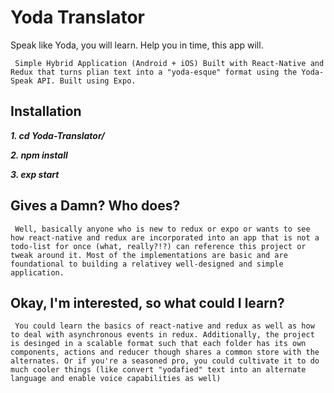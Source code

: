 # Yoda Translator

Speak like Yoda, you will learn. Help you in time, this app will.


`` Simple Hybrid Application (Android + iOS) Built with React-Native and Redux that turns plian text into a "yoda-esque" format using the Yoda-Speak API. Built using Expo.``


## Installation

***1. cd Yoda-Translator/***


***2. npm install***


***3. exp start***


## Gives a Damn? Who does?

``` Well, basically anyone who is new to redux or expo or wants to see how react-native and redux are incorporated into an app that is not a todo-list for once (what, really?!?) can reference this project or tweak around it. Most of the implementations are basic and are foundational to building a relativey well-designed and simple application.```


## Okay, I'm interested, so what could I learn?

``` You could learn the basics of react-native and redux as well as how to deal with asynchronous events in redux. Additionally, the project is desinged in a scalable format such that each folder has its own components, actions and reducer though shares a common store with the alternates. Or if you're a seasoned pro, you could cultivate it to do much cooler things (like convert "yodafied" text into an alternate language and enable voice capabilities as well)```
